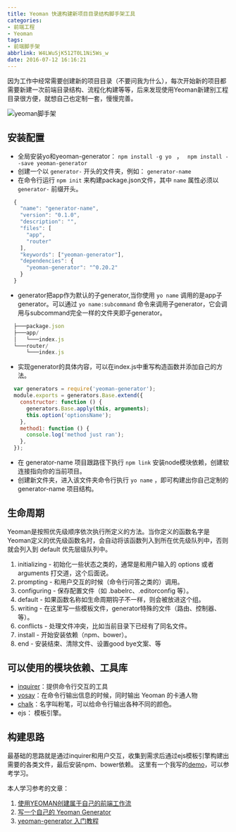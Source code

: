 ```yaml
---
title: Yeoman 快速构建新项目目录结构脚手架工具
categories:
- 前端工程
- Yeoman
tags:
- 前端脚手架
abbrlink: W4LWuSjK512T0L1Ni5Ws_w
date: 2016-07-12 16:16:21
---
```


因为工作中经常需要创建新的项目目录（不要问我为什么），每次开始新的项目都需要新建一次前端目录结构、流程化构建等等，后来发现使用Yeoman新建别工程目录很方便，就想自己也定制一套，慢慢完善。

![yeoman脚手架](http://7xk7wj.com1.z0.glb.clouddn.com/blog_yeoman.jpg)

## 安装配置
*  全局安装yo和yeoman-generator： `npm install -g yo ` ， ` npm install --save yeoman-generator`
*  创建一个以 `generator-` 开头的文件夹，例如： `generator-name`
*  在命令行运行 `npm init` 来构建package.json文件，其中 `name` 属性必须以 `generator-` 前缀开头。

<!-- more -->

```javascript
  {
    "name": "generator-name",
    "version": "0.1.0",
    "description": "",
    "files": [
      "app",
      "router"
    ],
    "keywords": ["yeoman-generator"],
    "dependencies": {
      "yeoman-generator": "^0.20.2"
    }
  }
```
* generator把app作为默认的子generator,当你使用 `yo name` 调用的是app子generator。可以通过 `yo name:subcommand` 命令来调用子generator，它会调用与subcommand完全一样的文件夹即子generator。
```javascript
  ├───package.json
  ├───app/
  │   └───index.js
  └───router/
      └───index.js
```
* 实现generator的具体内容，可以在index.js中重写构造函数并添加自己的方法。
```javascript
  var generators = require('yeoman-generator');
  module.exports = generators.Base.extend({
    constructor: function () {
      generators.Base.apply(this, arguments);
      this.option('optionsName'); 
    },
    method1: function () {
      console.log('method just ran');
    },
  });
```
* 在 generator-name 项目跟路径下执行  `npm link` 安装node模块依赖，创建软连接指向你的当前项目。
* 创建新文件夹，进入该文件夹命令行执行 `yo name` ，即可构建出你自己定制的 generator-name 项目结构。

## 生命周期
Yeoman是按照优先级顺序依次执行所定义的方法。当你定义的函数名字是Yeoman定义的优先级函数名时，会自动将该函数列入到所在优先级队列中，否则就会列入到 default 优先层级队列中。

1. initializing - 初始化一些状态之类的，通常是和用户输入的 options 或者 arguments 打交道，这个后面说。
2. prompting - 和用户交互的时候（命令行问答之类的）调用。
3. configuring - 保存配置文件（如 .babelrc、.editorconfig  等）。
4. default - 如果函数名称如生命周期钩子不一样，则会被放进这个组。
5. writing - 在这里写一些模板文件，generator特殊的文件（路由、控制器、等）。
6. conflicts - 处理文件冲突，比如当前目录下已经有了同名文件。
7. install - 开始安装依赖（npm、bower）。
8. end - 安装结束、清除文件、设置good bye文案、等

## 可以使用的模块依赖、工具库
* [inquirer](https://github.com/SBoudrias/Inquirer.js)：提供命令行交互的工具
* [yosay](https://github.com/yeoman/yosay)：在命令行输出信息的时候，同时输出 Yeoman 的卡通人物
* [chalk](https://github.com/chalk/chalk)：名字叫粉笔，可以给命令行输出各种不同的颜色。
* ejs： 模板引擎。

## 构建思路
最基础的思路就是通过inquirer和用户交互，收集到需求后通过ejs模板引擎构建出需要的各类文件，最后安装npm、bower依赖。
这里有一个我写的[demo](https://github.com/zkzhao/generator-yi)，可以参考学习。

本人学习参考的文章：
1.  [使用YEOMAN创建属于自己的前端工作流](http://www.open-open.com/lib/view/open1460133960139.html)
2.  [写一个自己的 Yeoman Generator](https://leozdgao.me/write-yeoman-generator/)
3.  [yeoman-generator 入门教程](https://segmentfault.com/a/1190000005827971)